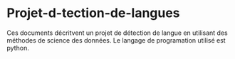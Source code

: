 # Projet-d-tection-de-langues
Ces documents décritvent un projet de détection de langue en utilisant des méthodes de science des données. Le langage de programation utilisé est python.
